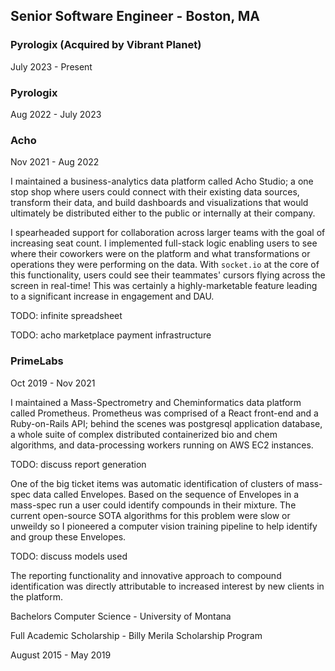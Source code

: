 ## Senior Software Engineer - Boston, MA

### Pyrologix (Acquired by Vibrant Planet)

July 2023 - Present

### Pyrologix

Aug 2022 - July 2023

### Acho

Nov 2021 - Aug 2022

I maintained a business-analytics data platform called Acho Studio; a one stop shop where users could
connect with their existing data sources, transform their data, and build dashboards and visualizations
that would ultimately be distributed either to the public or internally at their company.

I spearheaded support for collaboration across larger teams with the goal of increasing seat count.
I implemented full-stack logic enabling users to see where their coworkers were on the platform
and what transformations or operations they were performing on the data. With `socket.io` at the core of this
functionality, users could see their teammates' cursors flying across the screen in real-time! This was certainly a highly-marketable feature leading to a significant increase in engagement and DAU.

TODO: infinite spreadsheet

TODO: acho marketplace payment infrastructure

### PrimeLabs

Oct 2019 - Nov 2021

I maintained a Mass-Spectrometry and Cheminformatics data platform called Prometheus. Prometheus was comprised
of a React front-end and a Ruby-on-Rails API; behind the scenes was postgresql application database, a whole suite of complex
distributed containerized bio and chem algorithms, and data-processing workers running on AWS EC2 instances.

TODO: discuss report generation

One of the big ticket items was automatic identification of clusters of mass-spec data called Envelopes. Based on
the sequence of Envelopes in a mass-spec run a user could identify compounds in their mixture. The current open-source SOTA algorithms
for this problem were slow or unweildy so I pioneered a computer vision training pipeline to help identify and group
these Envelopes.

TODO: discuss models used

The reporting functionality and innovative approach to compound identification was directly attributable to
increased interest by new clients in the platform.

Bachelors Computer Science - University of Montana

Full Academic Scholarship - Billy Merila Scholarship Program

August 2015 - May 2019
